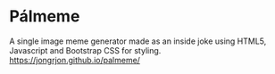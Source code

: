 # Pálmeme
A single image meme generator made as an inside joke using HTML5, Javascript and Bootstrap CSS for styling.
https://jongrjon.github.io/palmeme/
